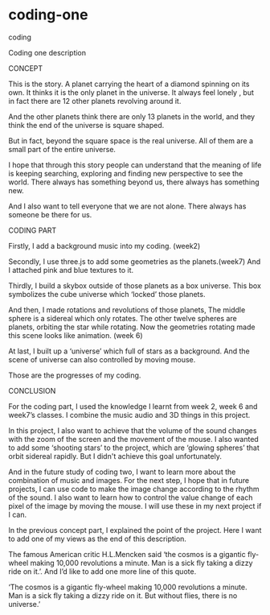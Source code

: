 # coding-one
coding

Coding one description

CONCEPT

This is the story. A planet carrying the heart of a diamond spinning on its own. It thinks it is the only planet in the universe. It always feel lonely , but in fact there are 12 other planets revolving around it.

And the other planets think there are only 13 planets in the world, and they think the end of the universe is square shaped.

But in fact, beyond the square space is the real universe. All of them are a small part of the entire universe.
  
I hope that through this story people can understand that the meaning of life is keeping searching, exploring and finding new perspective to see the world. There always has something beyond us, there always has something new. 

And I also want to tell everyone that we are not alone. There always has someone be there for us. 


CODING PART

Firstly, I add a background music into my coding. (week2)

Secondly, I use three.js to add some geometries as the planets.(week7) 
And I attached pink and blue textures to it.

Thirdly, I build a skybox outside of those planets as a box universe. This box symbolizes the cube universe which ‘locked’ those planets.

And then, I made rotations and revolutions of those planets, The middle sphere is a sidereal which only rotates. The other twelve spheres are planets, orbiting the star while rotating. Now  the geometries rotating made this scene looks like animation. (week 6)

At last, I built up a ‘universe’ which full of stars as a background. And the scene of universe can also controlled by moving mouse. 

Those are the progresses of my coding.



CONCLUSION

For the coding part, I used the knowledge I learnt from week 2, week 6 and week7’s classes. I combine the music audio and 3D things in this project.

In this project, I also want to achieve that the volume of the sound changes with the zoom of the screen and the movement of the mouse. I also wanted to add some ‘shooting stars’ to the project, which are ‘glowing spheres’ that orbit sidereal rapidly. But I didn't achieve this goal unfortunately.

And in the future study of coding two, I want to learn more about the combination of music and images. For the next step, I hope that in future projects, I can use code to make the image change according to the rhythm of the sound. I also want to learn how to control the value change of each pixel of the image by moving the mouse. I will use these in my next project if I can.

In the previous concept part, I explained the point of the project. Here I want to add one of my views as the end of this description. 

The famous American critic H.L.Mencken said ‘the cosmos is a gigantic fly-wheel making 10,000 revolutions a minute. Man is a sick fly taking a dizzy ride on it.’. And I’d like to add one more line of this quote.

‘The cosmos is a gigantic fly-wheel making 10,000 revolutions a minute. Man is a sick fly taking a dizzy ride on it. But without flies, there is no universe.’

